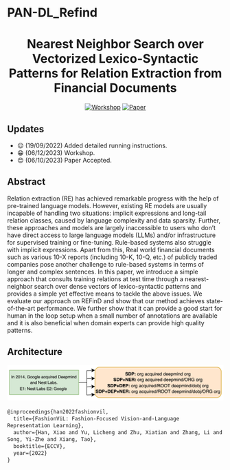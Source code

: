 # PAN-DL_Refind

<div align="center">

# Nearest Neighbor Search over Vectorized Lexico-Syntactic Patterns for Relation Extraction from Financial Documents


[![Workshop](https://img.shields.io/badge/PAN_DL-2023-blue)](https://pan-dl.github.io/2023/about)
[![Paper](https://img.shields.io/badge/paper-pdf-red)](https://arxiv.org/abs/2207.08150)

</div>

## Updates

- :relieved: (19/09/2022) Added detailed running instructions.
- :grin: (06/12/2023) Workshop.
- :blush: (06/10/2023) Paper Accepted.

## Abstract

Relation extraction (RE) has achieved remarkable progress with the help of pre-trained language models. However, existing RE models are usually incapable of handling two situations: implicit expressions and long-tail relation classes, caused by language complexity and data sparsity. Further, these approaches and models are largely inaccessible to users who don’t have direct access to large language models (LLMs) and/or infrastructure for supervised training or fine-tuning. Rule-based systems also struggle with implicit expressions. Apart from this, Real world financial documents such as various 10-X reports (including 10-K, 10-Q, etc.) of publicly traded companies pose another challenge to rule-based systems in terms of longer and complex sentences. In this paper, we introduce a simple approach that consults training relations at test time through a nearest-neighbor search over dense vectors of lexico-syntactic patterns and provides a simple yet effective means to tackle the above issues. We evaluate our approach on REFinD and show that our method achieves state-of-the-art performance. We further show that it can provide a good start for human in the loop setup when a small number of annotations are available and it is also beneficial when domain experts can provide high quality patterns.

## Architecture

![](pattern.jpg)


```
@inproceedings{han2022fashionvil,
  title={FashionViL: Fashion-Focused Vision-and-Language Representation Learning},
  author={Han, Xiao and Yu, Licheng and Zhu, Xiatian and Zhang, Li and Song, Yi-Zhe and Xiang, Tao},
  booktitle={ECCV},
  year={2022}
}
```
